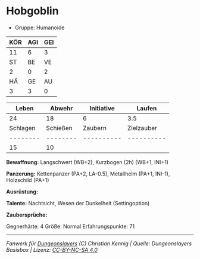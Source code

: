 # Hobgoblin  
- Gruppe: Humanoide  

| KÖR | AGI | GEI |  
| --- | --- | --- |  
| 11  | 6   | 3   |
| ST  | BE  | VE  |  
| 2   | 0   | 2   |
| HÄ  | GE  | AU  |  
| 3   | 3   | 0   |


| Leben    | Abwehr   | Initiative | Laufen     |
| -------- | -------- | ---------- | ---------- |
| 24       | 18       | 6          | 3.5        |
| Schlagen | Schießen | Zaubern    | Zielzauber |
| -------- | -------- | ---------- | ---------- |
| 15       | 10       |            |            |

**Bewaffnung:**
Langschwert (WB+2), Kurzbogen (2h) (WB+1, INI+1)

**Panzerung:**
Kettenpanzer (PA+2, LA-0.5), Metallhelm (PA+1, INI-1), Holzschild (PA+1)

**Ausrüstung:**


**Talente:**
Nachtsicht, Wesen der Dunkelheit (Settingoption)

**Zaubersprüche:**


Gegnerhärte: 4
Größe: Normal
Erfahrungspunkte: 71



___
*Fanwerk für [Dungeonslayers](https://www.dungeonslayers.net/) (C) Christian Kennig | Quelle: Dungeonslayers Basisbox | Lizenz: [CC-BY-NC-SA 4.0](https://creativecommons.org/licenses/by-nc-sa/4.0/deed.de)*